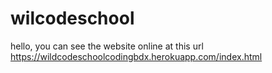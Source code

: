 # wilcodeschool

hello, you can see the website online at this url
https://wildcodeschoolcodingbdx.herokuapp.com/index.html
